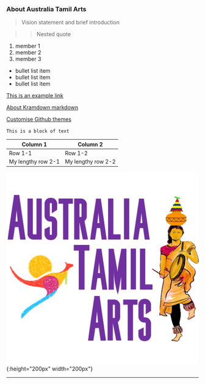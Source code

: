 ### About Australia Tamil Arts

> Vision statement and brief introduction

>> Nested quote

1. member 1
2. member 2
3. member 3

- bullet list item
- bullet list item
- bullet list item

[This is an example link](http://example.com/)

[About Kramdown markdown](https://kramdown.gettalong.org/syntax.html)

[Customise Github themes](https://help.github.com/articles/customizing-css-and-html-in-your-jekyll-theme/)

```
This is a block of text
```

|Column 1 | Column 2 |
|---------|----------|
| Row 1-1 | Row 1-2|
| My lengthy row 2-1 | My lengthy row 2-2 |

![au ta resized logo](images/au-ta-logo.png){:height="200px" width="200px"}

***
